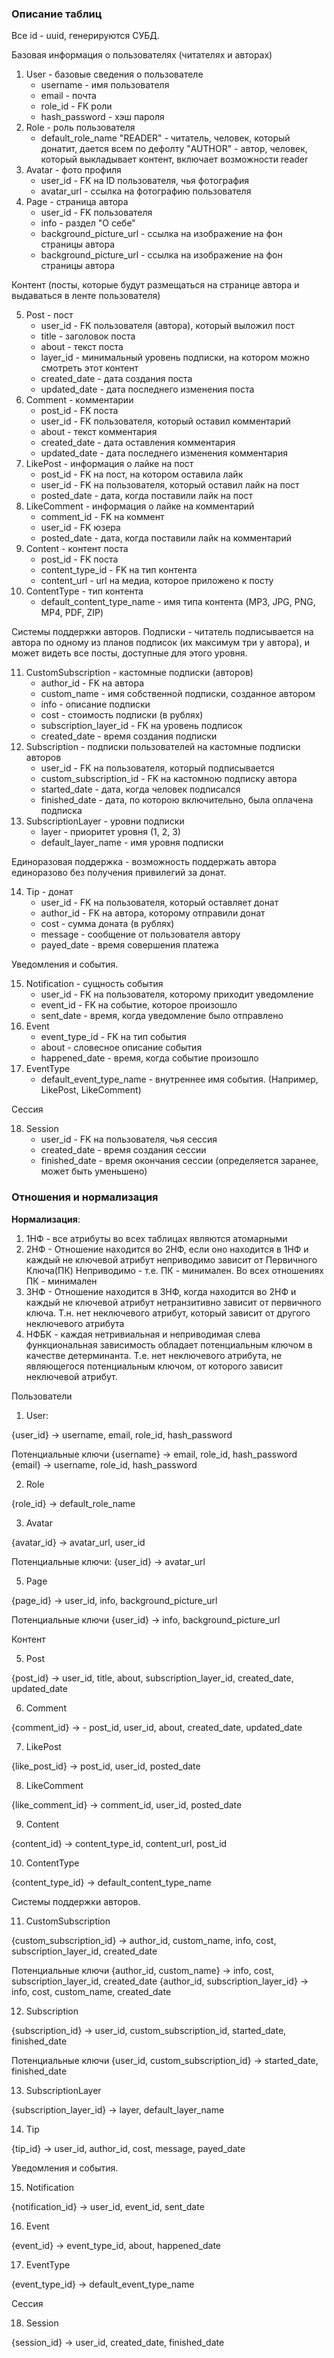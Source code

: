 ### Описание таблиц

Все id - uuid, генерируются СУБД.

Базовая информация о пользователях (читателях и авторах)

1. User - базовые сведения о пользователе
   - username - имя пользователя 
   - email - почта
   - role_id - FK роли
   - hash_password - хэш пароля
2. Role - роль пользователя
    - default_role_name
        "READER" - читатель, человек, который донатит, дается всем по дефолту
        "AUTHOR" - автор, человек, который выкладывает контент, включает возможности reader
3. Avatar - фото профиля
    - user_id - FK на ID пользователя, чья фотография
    - avatar_url -  ссылка на фотографию пользователя
4. Page - страница автора
    - user_id - FK пользователя
    - info - раздел "О себе"
    - background_picture_url  - ссылка на изображение на фон страницы автора
    - background_picture_url  - ссылка на изображение на фон страницы автора

Контент (посты, которые будут размещаться на странице автора и выдаваться в ленте пользователя)

5. Post - пост
    - user_id - FK пользователя (автора), который выложил пост
    - title - заголовок поста
    - about - текст поста
    - layer_id - минимальный уровень подписки, на котором можно смотреть этот контент
    - created_date - дата создания поста
    - updated_date - дата последнего изменения поста
6. Comment - комментарии
    - post_id - FK поста
    - user_id - FK пользователя, который оставил комментарий
    - about - текст комментария
    - created_date - дата оставления комментария
    - updated_date - дата последнего изменения комментария
7. LikePost - информация о лайке на пост
    - post_id - FK на пост, на котором оставила лайк
    - user_id - FK на пользователя, который оставил лайк на пост
    - posted_date - дата, когда поставили лайк на пост
8. LikeComment - информация о лайке на комментарий
    - comment_id - FK на коммент
    - user_id - FK юзера
    - posted_date - дата, когда поставили лайк на комментарий
9. Content - контент поста
    - post_id - FK поста
    - content_type_id - FK на тип контента
    - content_url - url на медиа, которое приложено к посту 
10. ContentType - тип контента
    - default_content_type_name - имя типа контента (MP3, JPG, PNG, MP4, PDF, ZIP)

Системы поддержки авторов.
Подписки - читатель подписывается на автора по одному из планов подписок
(их максимум три у автора), и может видеть все посты, доступные для этого уровня.

11. CustomSubscription - кастомные подписки (авторов)
    - author_id - FK на автора
    - custom_name - имя собственной подписки, созданное автором
    - info - описание подписки
    - cost - стоимость подписки (в рублях)
    - subscription_layer_id - FK на уровень подписок
    - created_date - время создания подписки
12. Subscription - подписки пользователей на кастомные подписки авторов
    - user_id - FK на пользователя, который подписывается
    - custom_subscription_id - FK на кастомною подписку автора
    - started_date - дата, когда человек подписался
    - finished_date - дата, по которою включительно, была оплачена подписка
13. SubscriptionLayer - уровни подписки
    - layer - приоритет уровня (1, 2, 3)
    - default_layer_name - имя уровня подписки
    
Единоразовая поддержка - возможность поддержать автора единоразово без получения привилегий за донат.

14. Tip - донат
    - user_id - FK на пользователя, который оставляет донат
    - author_id - FK на автора, которому отправили донат
    - cost - сумма доната (в рублях)
    - message - сообщение от пользователя автору
    - payed_date - время совершения платежа

Уведомления и события. 

15. Notification - сущность события
    - user_id - FK на пользователя, которому приходит уведомление
    - event_id - FK на событие, которое произошло
    - sent_date - время, когда уведомление было отправлено
16. Event
    - event_type_id - FK на тип события
    - about - словесное описание события
    - happened_date - время, когда событие произошло
17. EventType
    - default_event_type_name - внутреннее имя события. (Например, LikePost, LikeComment)

Сессия

18. Session
    - user_id - FK на пользователя, чья сессия
    - created_date - время создания сессии
    - finished_date - время окончания сессии (определяется заранее, может быть уменьшено)

### Отношения и нормализация

**Нормализация**:
1. 1НФ - все атрибуты во всех таблицах являются атомарными
2. 2НФ - Отношение находится во 2НФ, если оно находится в 1НФ и каждый не ключевой атрибут неприводимо зависит от Первичного Ключа(ПК)
Неприводимо - т.е. ПК - минимален. Во всех отношениях ПК - минимален
3. 3НФ - Отношение находится в 3НФ, когда находится во 2НФ и каждый не ключевой атрибут нетранзитивно зависит от первичного ключа. 
Т.н. нет неключевого атрибут, который зависит от другого неключевого атрибута
4. НФБК - каждая нетривиальная и неприводимая слева функциональная зависимость обладает потенциальным ключом в качестве детерминанта.
Т.е. нет неключевого атрибута, не являющегося потенциальным ключом, от которого зависит неключевой атрибут.


Пользователи

1. User:

{user_id} -> username, email, role_id, hash_password

Потенциальные ключи
{username} -> email, role_id, hash_password
{email} -> username, role_id, hash_password

2. Role

{role_id} -> default_role_name

3. Avatar

{avatar_id} -> avatar_url, user_id

Потенциальные ключи:
{user_id} -> avatar_url

5. Page

{page_id} -> user_id, info, background_picture_url

Потенциальные ключи
{user_id} -> info, background_picture_url

Контент

5. Post

{post_id} -> user_id, title, about, subscription_layer_id, created_date, updated_date

6. Comment

{comment_id} -> - post_id, user_id, about, created_date, updated_date

7. LikePost 

{like_post_id} -> post_id, user_id, posted_date

8. LikeComment

{like_comment_id} -> comment_id, user_id, posted_date

9. Content

{content_id} -> content_type_id, content_url, post_id

10. ContentType 

{content_type_id} -> default_content_type_name

Системы поддержки авторов.

11. CustomSubscription 

{custom_subscription_id} -> author_id, custom_name, info, cost,
subscription_layer_id, created_date

Потенциальные ключи
{author_id, custom_name} -> info, cost, subscription_layer_id, created_date
{author_id, subscription_layer_id} -> info, cost, custom_name, created_date

12. Subscription

{subscription_id} -> user_id, custom_subscription_id, started_date, finished_date

Потенциальные ключи
{user_id, custom_subscription_id} -> started_date, finished_date

13. SubscriptionLayer 

{subscription_layer_id} -> layer, default_layer_name
    
14. Tip

{tip_id} -> user_id, author_id, cost, message, payed_date

Уведомления и события.

15. Notification 

{notification_id} -> user_id, event_id, sent_date

16. Event

{event_id} -> event_type_id, about, happened_date

17. EventType

{event_type_id} -> default_event_type_name

Сессия

18. Session

{session_id} -> user_id, created_date, finished_date
